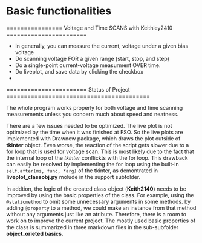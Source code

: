 # Basic functionalities


================   Voltage and Time SCANS with Keithley2410 =======================
- In generally, you can measure the current, voltage under a given bias voltage 
- Do scanning voltage FOR a given range (start, stop, and step)
- Do a single-point current-voltage measurment OVER time.
- Do liveplot, and save data by clicking the checkbox
- 
======================= Status of Project =========================================

The whole program works properly for both voltage and time scanning measurements 
unless you concern much about speed and neatness.

There are a few issues needed to be optimized. The live plot is not optimized 
by the time when it was finished at FSO. So the live plots are implemented with
Drawnow package, which draws the plot outside of **tkinter** object. Even worse, 
the reaction of the script gets slower due to a for loop that is used for voltage
scan. This is most likely due to the fact that the internal loop of the *tkinter* 
conflickts with the for loop. This drawback can easily be resolved by implementing
the for loop using the built-in `self.after(ms, func, *arg)` of the tkinter, as 
demontrated in **liveplot_classobj.py** molude in the support subfolder.

In addtion, the logic of the created class object (**Keith2140**) needs to be improved 
by using the basic properties of the class. For example, using the `@staticmethod` to omit
some unnecessary arguments in some methods. by adding `@property` to a method, we could
make an instance from that method without any arguments just like an atribute. Therefore,
there is a room to work on to improve the current project. The mostly used basic properties
of the class is summarized in three markdown files in the sub-subfolder 
**object_orieted basics**. 
